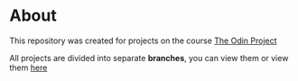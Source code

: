 # About

This repository was created for projects on the course [The Odin Project](https://www.theodinproject.com/)

All projects are divided into separate **branches**, you can view them or view them [here](https://vyachnd.github.io/the-odin-project/)

